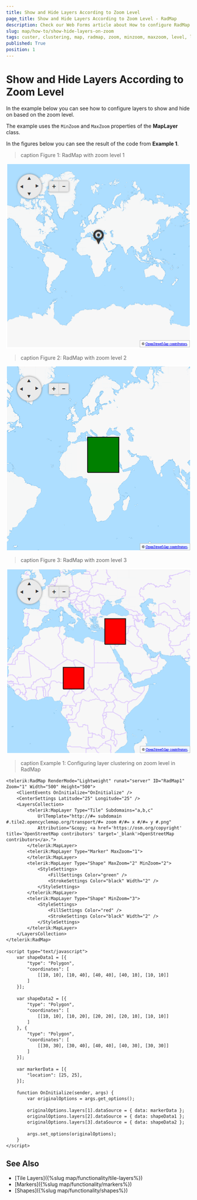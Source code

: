 ```yaml
---
title: Show and Hide Layers According to Zoom Level
page_title: Show and Hide Layers According to Zoom Level - RadMap
description: Check our Web Forms article about How to configure RadMap layers to show and hide on predefined zoom levels.
slug: map/how-to/show-hide-layers-on-zoom
tags: custer, clustering, map, radmap, zoom, minzoom, maxzoom, level, layer
published: True
position: 1
---
```


# Show and Hide Layers According to Zoom Level

In the example below you can see how to configure layers to show and hide on based on the zoom level. 

The example uses the `MinZoom` and `MaxZoom` properties of the **MapLayer** class.

In the figures below you can see the result of the code from **Example 1**.

>caption Figure 1: RadMap with zoom level 1

![](images/clustering-zoom-level-1.png)

>caption Figure 2: RadMap with zoom level 2

![](images/clustering-zoom-level-2.png)

>caption Figure 3: RadMap with zoom level 3

![](images/clustering-zoom-level-3.png)


>caption Example 1: Configuring layer clustering on zoom level in RadMap

````ASP.NET
<telerik:RadMap RenderMode="Lightweight" runat="server" ID="RadMap1" Zoom="1" Width="500" Height="500">
    <ClientEvents OnInitialize="OnInitialize" />
    <CenterSettings Latitude="25" Longitude="25" />
    <LayersCollection>
        <telerik:MapLayer Type="Tile" Subdomains="a,b,c"
            UrlTemplate="http://#= subdomain #.tile2.opencyclemap.org/transport/#= zoom #/#= x #/#= y #.png"
            Attribution="&copy; <a href='https://osm.org/copyright' title='OpenStreetMap contributors' target='_blank'>OpenStreetMap contributors</a>.">
        </telerik:MapLayer>
        <telerik:MapLayer Type="Marker" MaxZoom="1">
        </telerik:MapLayer>
        <telerik:MapLayer Type="Shape" MaxZoom="2" MinZoom="2">
            <StyleSettings>
                <FillSettings Color="green" />
                <StrokeSettings Color="black" Width="2" />
            </StyleSettings>
        </telerik:MapLayer>
        <telerik:MapLayer Type="Shape" MinZoom="3">
            <StyleSettings>
                <FillSettings Color="red" />
                <StrokeSettings Color="black" Width="2" />
            </StyleSettings>
        </telerik:MapLayer>
    </LayersCollection>
</telerik:RadMap>

<script type="text/javascript">
    var shapeData1 = [{
        "type": "Polygon",
        "coordinates": [
            [[10, 10], [10, 40], [40, 40], [40, 10], [10, 10]]
        ]
    }];

    var shapeData2 = [{
        "type": "Polygon",
        "coordinates": [
            [[10, 10], [10, 20], [20, 20], [20, 10], [10, 10]]
        ]
    }, {
        "type": "Polygon",
        "coordinates": [
            [[30, 30], [30, 40], [40, 40], [40, 30], [30, 30]]
        ]
    }];

    var markerData = [{
        "location": [25, 25],
    }];

    function OnInitialize(sender, args) {
        var originalOptions = args.get_options();

        originalOptions.layers[1].dataSource = { data: markerData };
        originalOptions.layers[2].dataSource = { data: shapeData1 };
        originalOptions.layers[3].dataSource = { data: shapeData2 };

        args.set_options(originalOptions);
    }
</script>
```` 

## See Also

* [Tile Layers]({%slug map/functionality/tile-layers%})
* [Markers]({%slug map/functionality/markers%})
* [Shapes]({%slug map/functionality/shapes%})



